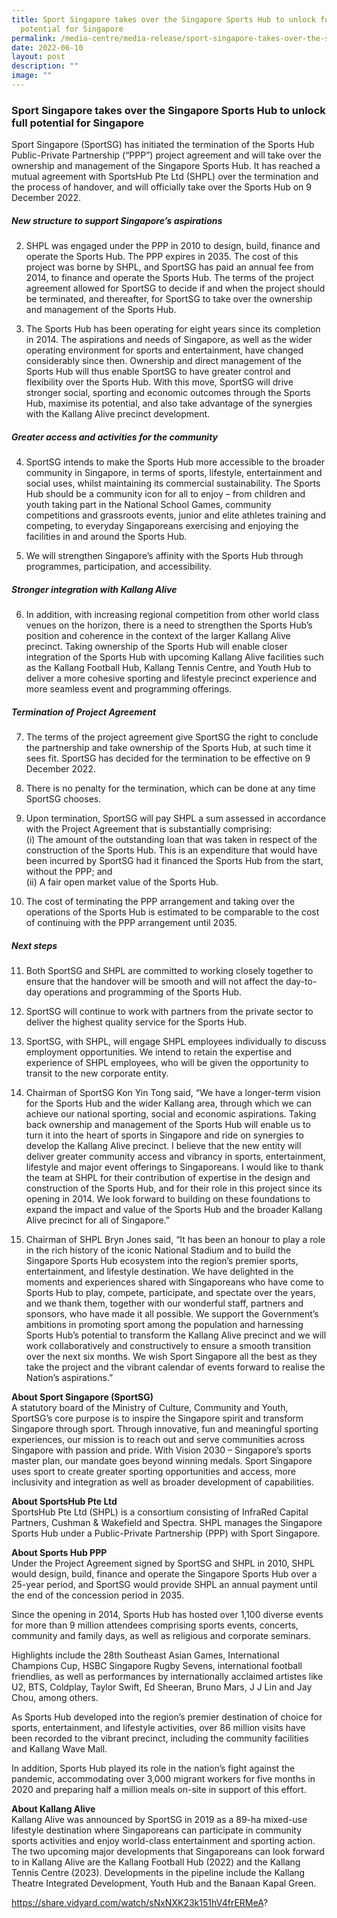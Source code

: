 ```yaml
---
title: Sport Singapore takes over the Singapore Sports Hub to unlock full
  potential for Singapore
permalink: /media-centre/media-release/sport-singapore-takes-over-the-singapore-sports-hub-to-unlock-full/
date: 2022-06-10
layout: post
description: ""
image: ""
---
```

### **Sport Singapore takes over the Singapore Sports Hub to unlock full potential for Singapore**

Sport Singapore (SportSG) has initiated the termination of the Sports Hub Public-Private Partnership (“PPP”) project agreement and will take over the ownership and management of the Singapore Sports Hub. It has reached a mutual agreement with SportsHub Pte Ltd (SHPL) over the termination and the process of handover, and will officially take over the Sports Hub on 9 December 2022.

##### **New structure to support Singapore’s aspirations**

2. SHPL was engaged under the PPP in 2010 to design, build, finance and operate the Sports Hub. The PPP expires in 2035. The cost of this project was borne by SHPL, and SportSG has paid an annual fee from 2014, to finance and operate the Sports Hub. The terms of the project agreement allowed for SportSG to decide if and when the project should be terminated, and thereafter, for SportSG to take over the ownership and management of the Sports Hub.

3. The Sports Hub has been operating for eight years since its completion in 2014. The aspirations and needs of Singapore, as well as the wider operating environment for sports and entertainment, have changed considerably since then. Ownership and direct management of the Sports Hub will thus enable SportSG to have greater control and flexibility over the Sports Hub. With this move, SportSG will drive stronger social, sporting and economic outcomes through the Sports Hub, maximise its potential, and also take advantage of the synergies with the Kallang Alive precinct development.

##### **Greater access and activities for the community**

4. SportSG intends to make the Sports Hub more accessible to the broader community in Singapore, in terms of sports, lifestyle, entertainment and social uses, whilst maintaining its commercial sustainability. The Sports Hub should be a community icon for all to enjoy – from children and youth taking part in the National School Games, community competitions and grassroots events, junior and elite athletes training and competing, to everyday Singaporeans exercising and enjoying the facilities in and around the Sports Hub.

5. We will strengthen Singapore’s affinity with the Sports Hub through programmes, participation, and accessibility.

##### **Stronger integration with Kallang Alive**

6. In addition, with increasing regional competition from other world class venues on the horizon, there is a need to strengthen the Sports Hub’s position and coherence in the context of the larger Kallang Alive precinct. Taking ownership of the Sports Hub will enable closer integration of the Sports Hub with upcoming Kallang Alive facilities such as the Kallang Football Hub, Kallang Tennis Centre, and Youth Hub to deliver a more cohesive sporting and lifestyle precinct experience and more seamless event and programming offerings.

##### **Termination of Project Agreement**

7. The terms of the project agreement give SportSG the right to conclude the partnership and take ownership of the Sports Hub, at such time it sees fit. SportSG has decided for the termination to be effective on 9 December 2022.

8. There is no penalty for the termination, which can be done at any time SportSG chooses.

9. Upon termination, SportSG will pay SHPL a sum assessed in accordance with the Project Agreement that is substantially comprising:  
(i) The amount of the outstanding loan that was taken in respect of the construction of the Sports Hub. This is an expenditure that would have been incurred by SportSG had it financed the Sports Hub from the start, without the PPP; and  
(ii) A fair open market value of the Sports Hub.

10. The cost of terminating the PPP arrangement and taking over the operations of the Sports Hub is estimated to be comparable to the cost of continuing with the PPP arrangement until 2035.

##### **Next steps**

11. Both SportSG and SHPL are committed to working closely together to ensure that the handover will be smooth and will not affect the day-to-day operations and programming of the Sports Hub.

12. SportSG will continue to work with partners from the private sector to deliver the highest quality service for the Sports Hub.

13. SportSG, with SHPL, will engage SHPL employees individually to discuss employment opportunities. We intend to retain the expertise and experience of SHPL employees, who will be given the opportunity to transit to the new corporate entity.

14. Chairman of SportSG Kon Yin Tong said, “We have a longer-term vision for the Sports Hub and the wider Kallang area, through which we can achieve our national sporting, social and economic aspirations. Taking back ownership and management of the Sports Hub will enable us to turn it into the heart of sports in Singapore and ride on synergies to develop the Kallang Alive precinct. I believe that the new entity will deliver greater community access and vibrancy in sports, entertainment, lifestyle and major event offerings to Singaporeans. I would like to thank the team at SHPL for their contribution of expertise in the design and construction of the Sports Hub, and for their role in this project since its opening in 2014. We look forward to building on these foundations to expand the impact and value of the Sports Hub and the broader Kallang Alive precinct for all of Singapore.”

15. Chairman of SHPL Bryn Jones said, “It has been an honour to play a role in the rich history of the iconic National Stadium and to build the Singapore Sports Hub ecosystem into the region’s premier sports, entertainment, and lifestyle destination. We have delighted in the moments and experiences shared with Singaporeans who have come to Sports Hub to play, compete, participate, and spectate over the years, and we thank them, together with our wonderful staff, partners and sponsors, who have made it all possible. We support the Government’s ambitions in promoting sport among the population and harnessing Sports Hub’s potential to transform the Kallang Alive precinct and we will work collaboratively and constructively to ensure a smooth transition over the next six months. We wish Sport Singapore all the best as they take the project and the vibrant calendar of events forward to realise the Nation’s aspirations.”


**About Sport Singapore (SportSG)**
<br>
A statutory board of the Ministry of Culture, Community and Youth, SportSG’s core purpose is to inspire the Singapore spirit and transform Singapore through sport. Through innovative, fun and meaningful sporting experiences, our mission is to reach out and serve communities across Singapore with passion and pride. With Vision 2030 – Singapore’s sports master plan, our mandate goes beyond winning medals. Sport Singapore uses sport to create greater sporting opportunities and access, more inclusivity and integration as well as broader development of capabilities.  
  
**About SportsHub Pte Ltd**
<br>
SportsHub Pte Ltd (SHPL) is a consortium consisting of InfraRed Capital Partners, Cushman & Wakefield and Spectra. SHPL manages the Singapore Sports Hub under a Public-Private Partnership (PPP) with Sport Singapore.

**About Sports Hub PPP**
<br>
Under the Project Agreement signed by SportSG and SHPL in 2010, SHPL would design, build, finance and operate the Singapore Sports Hub over a 25-year period, and SportSG would provide SHPL an annual payment until the end of the concession period in 2035.

Since the opening in 2014, Sports Hub has hosted over 1,100 diverse events for more than 9 million attendees comprising sports events, concerts, community and family days, as well as religious and corporate seminars.

Highlights include the 28th Southeast Asian Games, International Champions Cup, HSBC Singapore Rugby Sevens, international football friendlies, as well as performances by internationally acclaimed artistes like U2, BTS, Coldplay, Taylor Swift, Ed Sheeran, Bruno Mars, J J Lin and Jay Chou, among others.

As Sports Hub developed into the region’s premier destination of choice for sports, entertainment, and lifestyle activities, over 86 million visits have been recorded to the vibrant precinct, including the community facilities and Kallang Wave Mall.

In addition, Sports Hub played its role in the nation’s fight against the pandemic, accommodating over 3,000 migrant workers for five months in 2020 and preparing half a million meals on-site in support of this effort.  
  
**About Kallang Alive**
<br>
Kallang Alive was announced by SportSG in 2019 as a 89-ha mixed-use lifestyle destination where Singaporeans can participate in community sports activities and enjoy world-class entertainment and sporting action. The two upcoming major developments that Singaporeans can look forward to in Kallang Alive are the Kallang Football Hub (2022) and the Kallang Tennis Centre (2023). Developments in the pipeline include the Kallang Theatre Integrated Development, Youth Hub and the Banaan Kapal Green.

https://share.vidyard.com/watch/sNxNXK23k151hV4frERMeA?